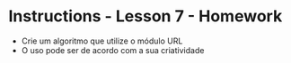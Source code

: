 # Instructions - Lesson 7 - Homework

- Crie um algoritmo que utilize o módulo URL
- O uso pode ser de acordo com a sua criatividade